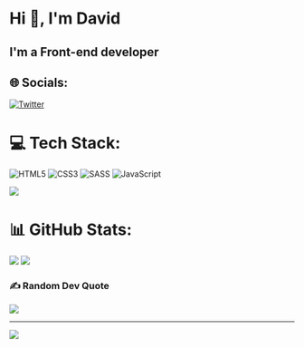 <h1>Hi 👋, I'm David</h1>
<h2>I'm a Front-end developer</h2>

## 🌐 Socials:
[![Twitter](https://img.shields.io/badge/Twitter-%231DA1F2.svg?logo=Twitter&logoColor=white)](https://twitter.com/@Dflooze)<br>


# 💻 Tech Stack:
![HTML5](https://img.shields.io/badge/html5-%23E34F26.svg?style=flat&logo=html5&logoColor=white)
![CSS3](https://img.shields.io/badge/css3-%231572B6.svg?style=flat&logo=css3&logoColor=white)
![SASS](https://img.shields.io/badge/SASS-hotpink.svg?style=flat&logo=SASS&logoColor=white)
![JavaScript](https://img.shields.io/badge/javascript-%23323330.svg?style=flat&logo=javascript&logoColor=%23F7DF1E)

![](https://github-readme-stats.vercel.app/api/top-langs/?username=davidotch&theme=monokai&hide_border=false&include_all_commits=false&count_private=false&layout=compact)

# 📊 GitHub Stats:
![](https://github-readme-stats.vercel.app/api?username=davidotch&theme=monokai&hide_border=false&include_all_commits=false&count_private=false)
![](https://github-readme-streak-stats.herokuapp.com/?user=davidotch&theme=monokai&hide_border=false)


### ✍️ Random Dev Quote
![](https://quotes-github-readme.vercel.app/api?type=horizontal&theme=radical)

---
[![](https://visitcount.itsvg.in/api?id=davidotch&icon=1&color=4)](https://visitcount.itsvg.in)


